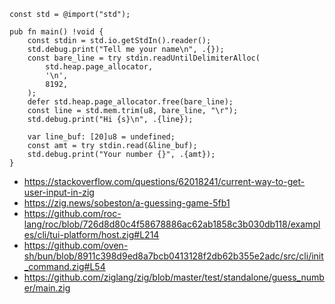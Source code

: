 ```zig
const std = @import("std");

pub fn main() !void {
    const stdin = std.io.getStdIn().reader();
    std.debug.print("Tell me your name\n", .{});
    const bare_line = try stdin.readUntilDelimiterAlloc(
        std.heap.page_allocator,
        '\n',
        8192,
    );
    defer std.heap.page_allocator.free(bare_line);
    const line = std.mem.trim(u8, bare_line, "\r");
    std.debug.print("Hi {s}\n", .{line});

    var line_buf: [20]u8 = undefined;
    const amt = try stdin.read(&line_buf);
    std.debug.print("Your number {}", .{amt});
}
```

- https://stackoverflow.com/questions/62018241/current-way-to-get-user-input-in-zig
- https://zig.news/sobeston/a-guessing-game-5fb1
- https://github.com/roc-lang/roc/blob/726d8d80c4f58678886ac62ab1858c3b030db118/examples/cli/tui-platform/host.zig#L214
- https://github.com/oven-sh/bun/blob/8911c398d9ed8a7bcb0413128f2db62b355e2adc/src/cli/init_command.zig#L54
- https://github.com/ziglang/zig/blob/master/test/standalone/guess_number/main.zig
